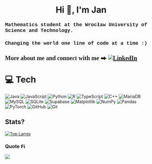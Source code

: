 <h1 align="center">Hi 👋, I'm Jan</h1>
<h3 align="left" style="font-family:courier">Mathematics student at the Wrocław University of Science and Technology.</h3>
<h3 align="left" style="font-family:courier">Changing the world one line of code at a time :)</h3>
<h3 align="left" style="font-size: 20px; font-family:firacode">More about me and connect with me ⮕
<a href="https://www.linkedin.com/in/jan--lewandowski/">
    <img src="https://img.shields.io/badge/LinkedIn-blue?style=flat&logo=linkedin&logoColor=white" alt="LinkedIn"/>
  </a>
</h3>
<!-- <p>&nbsp;<img align="center" src="https://github-readme-stats.vercel.app/api?username=janlewdev&show_icons=true&locale=en" alt="janlewdev" /></p> -->

# 💻 Tech

![Java](https://img.shields.io/badge/java-%23ED8B00.svg?style=&logo=openjdk&logoColor=white) ![JavaScript](https://img.shields.io/badge/javascript-%23323330.svg?style=flat&logo=javascript&logoColor=%23F7DF1E) ![Python](https://img.shields.io/badge/python-3670A0?style=flat&logo=python&logoColor=ffdd54) ![R](https://img.shields.io/badge/r-%23276DC3.svg?style=flat&logo=r&logoColor=white) ![TypeScript](https://img.shields.io/badge/typescript-%23007ACC.svg?style=flat&logo=typescript&logoColor=white) ![C++](https://img.shields.io/badge/c++-%2300599C.svg?style=flat&logo=c%2B%2B&logoColor=white) ![MariaDB](https://img.shields.io/badge/MariaDB-003545?style=flat&logo=mariadb&logoColor=white) ![MySQL](https://img.shields.io/badge/mysql-4479A1.svg?style=flat&logo=mysql&logoColor=white) ![SQLite](https://img.shields.io/badge/sqlite-%2307405e.svg?style=flat&logo=sqlite&logoColor=white) ![Supabase](https://img.shields.io/badge/Supabase-3ECF8E?style=flat&logo=supabase&logoColor=white) ![Matplotlib](https://img.shields.io/badge/Matplotlib-%23ffffff.svg?style=flat&logo=Matplotlib&logoColor=black) ![NumPy](https://img.shields.io/badge/numpy-%23013243.svg?style=flat&logo=numpy&logoColor=white) ![Pandas](https://img.shields.io/badge/pandas-%23150458.svg?style=flat&logo=pandas&logoColor=white) ![PyTorch](https://img.shields.io/badge/PyTorch-%23EE4C2C.svg?style=flat&logo=PyTorch&logoColor=white) ![GitHub](https://img.shields.io/badge/github-%23121011.svg?style=flat&logo=github&logoColor=white) ![Git](https://img.shields.io/badge/git-%23F05033.svg?style=flat&logo=git&logoColor=white)

## Stats?

[![Top Langs](https://github-readme-stats.vercel.app/api/top-langs/?username=janlewski&layout=compact&theme=vision-friendly-dark&exclude_repo=travel-agency-mysql)](https://github.com/anuraghazra/github-readme-stats)

<!-- ![](https://github-readme-stats.vercel.app/api?username=janlewdev&theme=dark&hide_border=true&include_all_commits=false&count_private=false)<br/>
![](https://nirzak-streak-stats.vercel.app/?user=janlewdev&theme=dark&hide_border=true)<br/>
![](https://github-readme-stats.vercel.app/api/top-langs/?username=janlewdev&theme=dark&hide_border=true&include_all_commits=false&count_private=false&layout=compact) -->

### Quote <img src="https://media1.tenor.com/m/dxPl_UoR8J0AAAAd/fire-writing.gif" height="15px" alt="Fire Writing">

![](https://quotes-github-readme.vercel.app/api?type=vertical&theme=dark&quote=Compact%20%3D%3E%20Complete)
